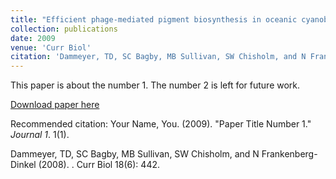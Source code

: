 ```yaml
---
title: "Efficient phage-mediated pigment biosynthesis in oceanic cyanobacteria"
collection: publications
date: 2009
venue: 'Curr Biol'
citation: 'Dammeyer, TD, SC Bagby, MB Sullivan, SW Chisholm, and N Frankenbert-Dinkel. (2009). &quot;Efficient phage-mediated pigment biosynthesis in oceanic cyanobacteria.&quot; <i>Curr Biol</i> 18(6):442.'
---
```

This paper is about the number 1. The number 2 is left for future work.

[Download paper here](http://academicpages.github.io/files/paper1.pdf)

Recommended citation: Your Name, You. (2009). "Paper Title Number 1." <i>Journal 1</i>. 1(1).

 Dammeyer, TD, SC Bagby, MB Sullivan, SW Chisholm, and N Frankenberg-Dinkel (2008). . Curr Biol 18(6): 442.
